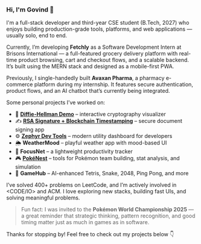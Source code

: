 ### Hi, I'm Govind 👋

I'm a full-stack developer and third-year CSE student (B.Tech, 2027) who enjoys building production-grade tools, platforms, and web applications — usually solo, end to end.

Currently, I’m developing **Fetchly** as a Software Development Intern at Brisons International — a full-featured grocery delivery platform with real-time product browsing, cart and checkout flows, and a scalable backend. It’s built using the MERN stack and designed as a mobile-first PWA.

Previously, I single-handedly built **Avaxan Pharma**, a pharmacy e-commerce platform during my internship. It features secure authentication, product flows, and an AI chatbot that’s currently being integrated.

Some personal projects I’ve worked on:
- 🔐 [**Diffie-Hellman Demo**](https://l1nq.com/Y7FZ0) – interactive cryptography visualizer  
- ✍️ [**RSA Signature + Blockchain Timestamping**](https://l1nq.com/TTapp) – secure document signing app  
- ⚙️ [**Zephyr Dev Tools**](https://encr.pw/IIyPo) – modern utility dashboard for developers  
- 🌦️ **WeatherMood** – playful weather app with mood-based UI  
- 🧠 **FocusNet** – a lightweight productivity tracker  
- 🎮 [**PokéNest**](https://l1nq.com/0GrPp) – tools for Pokémon team building, stat analysis, and simulation  
- 🎲 **GameHub** – AI-enhanced Tetris, Snake, 2048, Ping Pong, and more

I’ve solved 400+ problems on LeetCode, and I’m actively involved in <CODE/IO> and ACM. I love exploring new stacks, building fast UIs, and solving meaningful problems.

> Fun fact: I was invited to the **Pokémon World Championship 2025** — a great reminder that strategic thinking, pattern recognition, and good timing matter just as much in games as in software.

Thanks for stopping by! Feel free to check out my projects below 👇
